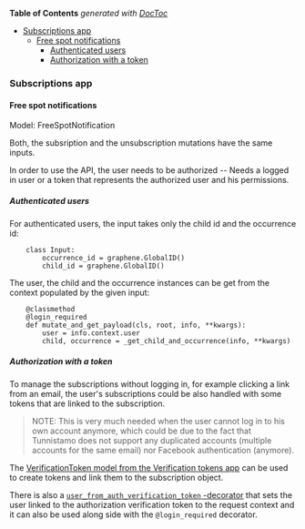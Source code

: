 <!-- START doctoc generated TOC please keep comment here to allow auto update -->
<!-- DON'T EDIT THIS SECTION, INSTEAD RE-RUN doctoc TO UPDATE -->
**Table of Contents**  *generated with [DocToc](https://github.com/thlorenz/doctoc)*

- [Subscriptions app](#subscriptions-app)
  - [Free spot notifications](#free-spot-notifications)
    - [Authenticated users](#authenticated-users)
    - [Authorization with a token](#authorization-with-a-token)

<!-- END doctoc generated TOC please keep comment here to allow auto update -->

### Subscriptions app

#### Free spot notifications

Model: FreeSpotNotification

Both, the subsription and the unsubscription mutations have the same inputs.

In order to use the API, the user needs to be authorized -- Needs a logged in user or a token that represents the authorized user and his permissions.

##### Authenticated users

For authenticated users, the input takes only the child id and the occurrence id:

```
    class Input:
        occurrence_id = graphene.GlobalID()
        child_id = graphene.GlobalID()
```

The user, the child and the occurrence instances can be get from the context populated by the given input:

```
    @classmethod
    @login_required
    def mutate_and_get_payload(cls, root, info, **kwargs):
        user = info.context.user
        child, occurrence = _get_child_and_occurrence(info, **kwargs)
```

##### Authorization with a token

To manage the subscriptions without logging in, for example clicking a link from an email, the user's subscriptions could be also handled with some tokens that are linked to the subscription.

> NOTE: This is very much needed when the user cannot log in to his own account anymore, which could be due to the fact that Tunnistamo does not support any duplicated accounts (multiple accounts for the same email) nor Facebook authentication (anymore).

The [VerificationToken model from the Verification tokens app](../verification_tokens/models.py) can be used to create tokens and link them to the subscription object.

There is also a [`user_from_auth_verification_token` -decorator](../verification_tokens/decorators.py) that sets the user linked to the authorization verification token to the request context and it can also be used along side with the `@login_required` decorator.
